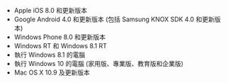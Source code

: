 
  - Apple iOS 8.0 和更新版本
  - Google Android 4.0 和更新版本 (包括 Samsung KNOX SDK 4.0 和更新版本)
  - Windows Phone 8.0 和更新版本
  - Windows RT 和 Windows 8.1 RT
  - 執行 Windows 8.1 的電腦
  - 執行 Windows 10 的電腦 (家用版、專業版、教育版和企業版)
  - Mac OS X 10.9 及更新版本


<!--HONumber=Nov16_HO1-->


